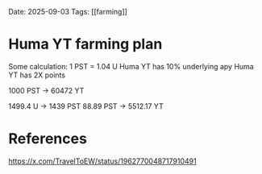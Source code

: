 Date: 2025-09-03
Tags: [[farming]]

# Huma YT farming plan

Some calculation:
1 PST = 1.04 U
Huma YT has 10% underlying apy
Huma YT has 2X points


1000 PST -> 60472 YT


1499.4 U -> 1439 PST
88.89 PST -> 5512.17 YT


# References
https://x.com/TravelToEW/status/1962770048717910491